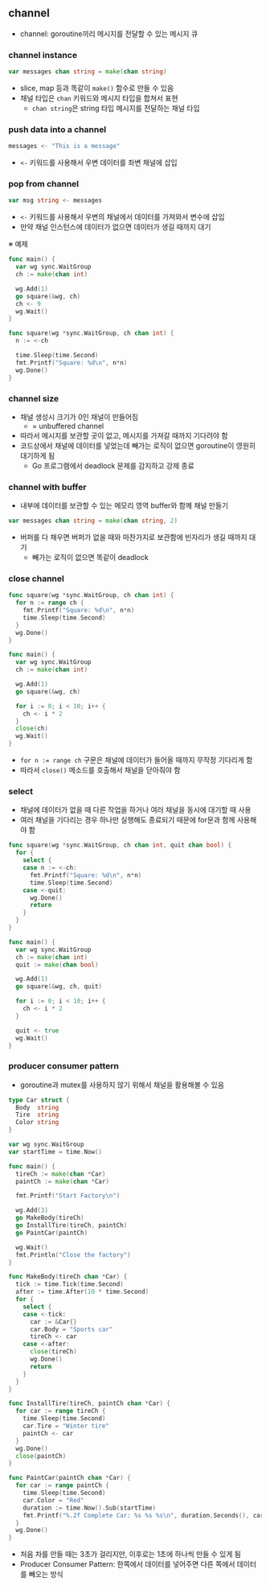 ## channel

- channel: goroutine끼리 메시지를 전달할 수 있는 메시지 큐

### channel instance

```go
var messages chan string = make(chan string)
```

- slice, map 등과 똑같이 `make()` 함수로 만들 수 있음
- 채널 타입은 `chan` 키워드와 메시지 타입을 합쳐서 표현
  - `chan string`은 string 타입 메시지를 전달하는 채널 타입

### push data into a channel

```go
messages <- "This is a message"
```

- `<-` 키워드를 사용해서 우변 데이터를 좌변 채널에 삽입

### pop from channel

```go
var msg string <- messages
```

- `<-` 키워드를 사용해서 우변의 채널에서 데이터를 가져와서 변수에 삽입
- 만약 채널 인스턴스에 데이터가 없으면 데이터가 생길 때까지 대기

※ 예제

```go
func main() {
  var wg sync.WaitGroup
  ch := make(chan int)

  wg.Add(1)
  go square(&wg, ch)
  ch <- 9
  wg.Wait()
}

func square(wg *sync.WaitGroup, ch chan int) {
  n := <-ch

  time.Sleep(time.Second)
  fmt.Printf("Square: %d\n", n*n)
  wg.Done()
}
```

### channel size

- 채널 생성시 크기가 0인 채널이 만들어짐
  - = unbuffered channel
- 따라서 메시지를 보관할 곳이 없고, 메시지를 가져갈 때까지 기다려야 함
- 코드상에서 채널에 데이터를 넣었는데 빼가는 로직이 없으면 goroutine이 영원히 대기하게 됨
  - Go 프로그램에서 deadlock 문제를 감지하고 강제 종료

### channel with buffer

- 내부에 데이터를 보관할 수 있는 메모리 영역 buffer와 함께 채널 만들기

```go
var messages chan string = make(chan string, 2)
```

- 버퍼를 다 채우면 버퍼가 없을 때와 마찬가지로 보관함에 빈자리가 생길 때까지 대기
  - 빼가는 로직이 없으면 똑같이 deadlock

### close channel

```go
func square(wg *sync.WaitGroup, ch chan int) {
  for n := range ch {
    fmt.Printf("Square: %d\n", n*n)
    time.Sleep(time.Second)
  }
  wg.Done()
}

func main() {
  var wg sync.WaitGroup
  ch := make(chan int)

  wg.Add(1)
  go square(&wg, ch)

  for i := 0; i < 10; i++ {
    ch <- i * 2
  }
  close(ch)
  wg.Wait()
}
```

- `for n := range ch` 구문은 채널에 데이터가 들어올 때까지 무작정 기다리게 함
- 따라서 `close()` 메소드를 호출해서 채널을 닫아줘야 함

### select

- 채널에 데이터가 없을 때 다른 작업을 하거나 여러 채널을 동시에 대기할 때 사용
- 여러 채널을 기다리는 경우 하나만 실행해도 종료되기 때문에 for문과 함께 사용해야 함

```go
func square(wg *sync.WaitGroup, ch chan int, quit chan bool) {
  for {
    select {
    case n := <-ch:
      fmt.Printf("Square: %d\n", n*n)
      time.Sleep(time.Second)
    case <-quit:
      wg.Done()
      return
    }
  }
}

func main() {
  var wg sync.WaitGroup
  ch := make(chan int)
  quit := make(chan bool)

  wg.Add(1)
  go square(&wg, ch, quit)

  for i := 0; i < 10; i++ {
    ch <- i * 2
  }

  quit <- true
  wg.Wait()
}
```

### producer consumer pattern

- goroutine과 mutex를 사용하지 않기 위해서 채널을 활용해볼 수 있음

```go
type Car struct {
  Body  string
  Tire  string
  Color string
}

var wg sync.WaitGroup
var startTime = time.Now()

func main() {
  tireCh := make(chan *Car)
  paintCh := make(chan *Car)

  fmt.Printf("Start Factory\n")

  wg.Add(3)
  go MakeBody(tireCh)
  go InstallTire(tireCh, paintCh)
  go PaintCar(paintCh)

  wg.Wait()
  fmt.Println("Close the factory")
}

func MakeBody(tireCh chan *Car) {
  tick := time.Tick(time.Second)
  after := time.After(10 * time.Second)
  for {
    select {
    case <-tick:
      car := &Car{}
      car.Body = "Sports car"
      tireCh <- car
    case <-after:
      close(tireCh)
      wg.Done()
      return
    }
  }
}

func InstallTire(tireCh, paintCh chan *Car) {
  for car := range tireCh {
    time.Sleep(time.Second)
    car.Tire = "Winter tire"
    paintCh <- car
  }
  wg.Done()
  close(paintCh)
}

func PaintCar(paintCh chan *Car) {
  for car := range paintCh {
    time.Sleep(time.Second)
    car.Color = "Red"
    duration := time.Now().Sub(startTime)
    fmt.Printf("%.2f Complete Car: %s %s %s\n", duration.Seconds(), car.Body, car.Tire, car.Color)
  }
  wg.Done()
}
```

- 처음 차를 만들 때는 3초가 걸리지만, 이후로는 1초에 하나씩 만들 수 있게 됨
- Producer Consumer Pattern: 한쪽에서 데이터를 넣어주면 다른 쪽에서 데이터를 빼오는 방식
